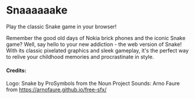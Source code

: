 # Snaaaaaake

Play the classic Snake game in your browser!

Remember the good old days of Nokia brick phones and the iconic Snake game? Well, say hello to your new addiction - the web version of Snake! With its classic pixelated graphics and sleek gameplay, it's the perfect way to relive your childhood memories and procrastinate in style. 

#### Credits: 
Logo: Snake by ProSymbols from the Noun Project
Sounds: Arno Faure from https://arnofaure.github.io/free-sfx/
